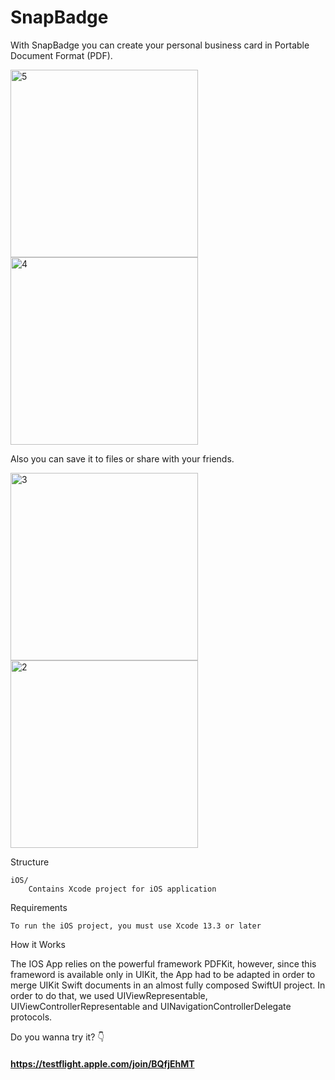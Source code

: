 # SnapBadge

With SnapBadge you can create your personal business card in Portable Document Format (PDF). 

<img width="300" alt="5" src="https://user-images.githubusercontent.com/73304608/161941376-f417cfcb-b21b-4286-93c8-ef1e9589369b.PNG">     <img width="300" alt="4" src="https://user-images.githubusercontent.com/73304608/161941661-98f60f02-9156-4d16-b380-ad1a045c4c91.PNG">




Also you can save it to files or share with your friends.

<img width="300" alt="3" src="https://user-images.githubusercontent.com/73304608/161940030-1c1f34d1-f4e7-4d43-8180-9ac3cffb4e82.PNG"> <img width="300" alt="2" src="https://user-images.githubusercontent.com/73304608/161943247-eebc3a8d-9a38-498c-9c6a-4baa3e627486.PNG">


Structure

    iOS/
        Contains Xcode project for iOS application


Requirements

    To run the iOS project, you must use Xcode 13.3 or later

How it Works

The IOS App relies on the powerful framework PDFKit, however, since this frameword is available only in UIKit, the App had to be adapted in order to merge UIKit Swift documents in an almost fully composed SwiftUI project. In order to do that, we used UIViewRepresentable, UIViewControllerRepresentable and UINavigationControllerDelegate protocols. 


Do you wanna try it? 👇
#### https://testflight.apple.com/join/BQfjEhMT









                                                       
                                                         
                                                         
                                                         
